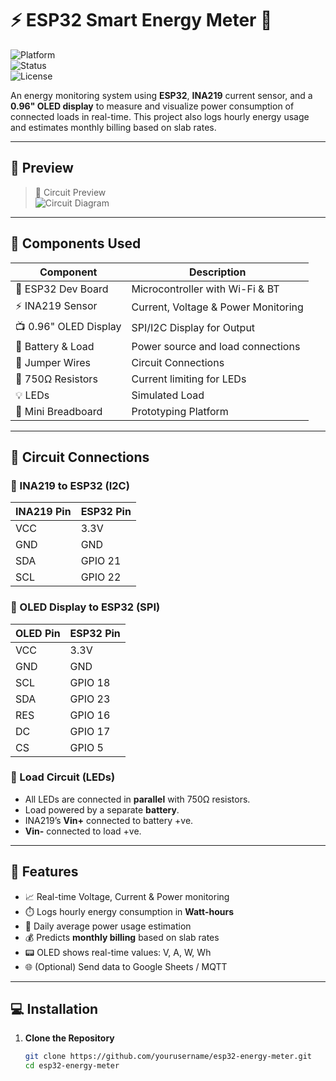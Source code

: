 # ⚡ ESP32 Smart Energy Meter 🔌

![Platform](https://img.shields.io/badge/platform-ESP32-blue.svg)  
![Status](https://img.shields.io/badge/status-In%20Progress-yellow)  
![License](https://img.shields.io/badge/license-MIT-green.svg)  

An energy monitoring system using **ESP32**, **INA219** current sensor, and a **0.96" OLED display** to measure and visualize power consumption of connected loads in real-time. This project also logs hourly energy usage and estimates monthly billing based on slab rates.

---

## 📸 Preview

> 🔧 Circuit Preview  
![Circuit Diagram](./assets/circuit.png) <!-- Replace with your actual image path -->

---

## 🧰 Components Used

| Component              | Description                         |
|------------------------|-------------------------------------|
| 🧠 ESP32 Dev Board     | Microcontroller with Wi-Fi & BT     |
| ⚡ INA219 Sensor        | Current, Voltage & Power Monitoring |
| 📺 0.96" OLED Display   | SPI/I2C Display for Output          |
| 🔋 Battery & Load       | Power source and load connections   |
| 🔌 Jumper Wires         | Circuit Connections                 |
| 📏 750Ω Resistors       | Current limiting for LEDs           |
| 💡 LEDs                | Simulated Load                      |
| 🧱 Mini Breadboard      | Prototyping Platform                |

---

## 🔗 Circuit Connections

### 🔹 INA219 to ESP32 (I2C)
| INA219 Pin | ESP32 Pin |
|------------|-----------|
| VCC        | 3.3V      |
| GND        | GND       |
| SDA        | GPIO 21   |
| SCL        | GPIO 22   |

### 🔹 OLED Display to ESP32 (SPI)
| OLED Pin | ESP32 Pin |
|----------|-----------|
| VCC      | 3.3V      |
| GND      | GND       |
| SCL      | GPIO 18   |
| SDA      | GPIO 23   |
| RES      | GPIO 16   |
| DC       | GPIO 17   |
| CS       | GPIO 5    |

### 🔹 Load Circuit (LEDs)
- All LEDs are connected in **parallel** with 750Ω resistors.
- Load powered by a separate **battery**.
- INA219’s **Vin+** connected to battery +ve.
- **Vin-** connected to load +ve.

---

## 🧠 Features

- 📈 Real-time Voltage, Current & Power monitoring
- ⏱️ Logs hourly energy consumption in **Watt-hours**
- 🧮 Daily average power usage estimation
- 💰 Predicts **monthly billing** based on slab rates
- 📟 OLED shows real-time values: V, A, W, Wh
- 🌐 (Optional) Send data to Google Sheets / MQTT

---

## 💻 Installation

1. **Clone the Repository**
   ```bash
   git clone https://github.com/yourusername/esp32-energy-meter.git
   cd esp32-energy-meter
